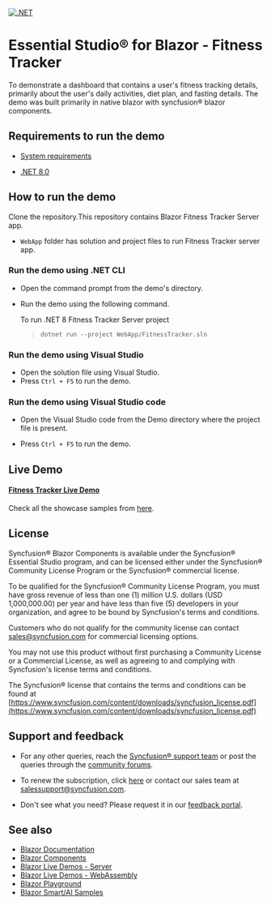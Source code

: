 [![.NET](https://github.com/syncfusion/blazor-showcase-fitness-tracker/actions/workflows/dotnet.yml/badge.svg)](https://github.com/syncfusion/blazor-showcase-fitness-tracker/actions/workflows/dotnet.yml)

# Essential Studio® for Blazor - Fitness Tracker
To demonstrate a dashboard that contains a user's fitness tracking details, primarily about the user's daily activities, diet plan, and fasting details. The demo was built primarily in native blazor with syncfusion® blazor components.

## Requirements to run the demo

* [System requirements](https://blazor.syncfusion.com/documentation/system-requirements/)

* [.NET 8.0](https://dotnet.microsoft.com/en-us/download/dotnet/8.0)

## How to run the demo

Clone the repository.This repository contains Blazor Fitness Tracker Server app.
* `WebApp` folder has solution and project files to run Fitness Tracker server app.

### Run the demo using .NET CLI

* Open the command prompt from the demo's directory.
* Run the demo using the following command.
   
   To run .NET 8 Fitness Tracker Server project
   > `dotnet run --project WebApp/FitnessTracker.sln`


### Run the demo using Visual Studio

* Open the solution file using Visual Studio.
* Press `Ctrl + F5` to run the demo.

### Run the demo using Visual Studio code

* Open the Visual Studio code from the Demo directory where the project file is present.

* Press `Ctrl + F5` to run the demo.

## Live Demo

#### <a href="https://blazor.syncfusion.com/showcase/fitness-tracker/" target="_blank">Fitness Tracker Live Demo</a>

Check all the showcase samples from <a href="https://www.syncfusion.com/showcase-apps" target="_blank">here</a>.

## License

Syncfusion® Blazor Components is available under the Syncfusion® Essential Studio program, and can be licensed either under the Syncfusion® Community License Program or the Syncfusion® commercial license.

To be qualified for the Syncfusion® Community License Program, you must have gross revenue of less than one (1) million U.S. dollars (USD 1,000,000.00) per year and have less than five (5) developers in your organization, and agree to be bound by Syncfusion's terms and conditions.

Customers who do not qualify for the community license can contact sales@syncfusion.com for commercial licensing options.

You may not use this product without first purchasing a Community License or a Commercial License, as well as agreeing to and complying with Syncfusion's license terms and conditions.

The Syncfusion® license that contains the terms and conditions can be found at
[https://www.syncfusion.com/content/downloads/syncfusion_license.pdf](https://www.syncfusion.com/content/downloads/syncfusion_license.pdf)

## Support and feedback

* For any other queries, reach the [Syncfusion® support team](https://support.syncfusion.com/) or post the queries through the [community forums](https://www.syncfusion.com/forums?utm_source=github&utm_medium=listing&utm_campaign=blazor-samples).

* To renew the subscription, click [here](https://www.syncfusion.com/sales/products?utm_source=github&utm_medium=listing&utm_campaign=blazor-samples) or contact our sales team at <salessupport@syncfusion.com>.

* Don't see what you need? Please request it in our [feedback portal](https://www.syncfusion.com/feedback/blazor-components).

## See also

* [Blazor Documentation](https://blazor.syncfusion.com/documentation/introduction)
* [Blazor Components](https://www.syncfusion.com/blazor-components)
* [Blazor Live Demos - Server](https://blazor.syncfusion.com/demos/)
* [Blazor Live Demos - WebAssembly](https://blazor.syncfusion.com/wasm/demos/)
* [Blazor Playground](https://blazorplayground.syncfusion.com/)
* [Blazor Smart/AI Samples](https://github.com/syncfusion/smart-ai-samples)  
